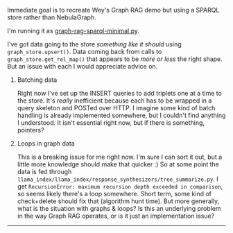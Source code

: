 <!-- title: llama_index SPARQL Questions -->

Immediate goal is to recreate Wey's Graph RAG demo but using a SPARQL store rather than NebulaGraph.

I'm running it as [graph-rag-sparql-minimal.py](https://github.com/danja/nlp/blob/main/GraphRAG/src/graph-rag-sparql-minimal.py).

I've got data going to the store _something like it should_ using `graph_store.upsert()`. Data coming back from calls to `graph_store.get_rel_map()` that appears to be _more or less_ the right shape. But an issue with each I would appreciate advice on.

1. Batching data

   Right now I've set up the INSERT queries to add triplets one at a time to the store. It's _really_ inefficient because each has to be wrapped in a query skeleton and POSTed over HTTP. I imagine some kind of batch handling is already implemented somewhere, but I couldn't find anything I understood. It isn't essential right now, but if there is something, pointers?

2. Loops in graph data

   This is a breaking issue for me right now. I'm sure I can sort it out, but a little more knowledge should make that quicker :)
   So at some point the data is fed through `llama_index/llama_index/response_synthesizers/tree_summarize.py`.
   I get `RecursionError: maximum recursion depth exceeded in comparison`, so seems likely there's a loop somewhere. Short term, some kind of check+delete should fix that (algorithm hunt time). But more generally, what is the situation with graphs & loops? Is this an underlying problem in the way Graph RAG operates, or is it just an implementation issue?

---
